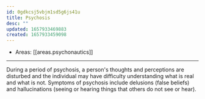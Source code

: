 ```yaml
---
id: 0gdkcsj5vbjm1sd5g6js41u
title: Psychosis
desc: ""
updated: 1657933469883
created: 1657933459098
---
```


- Areas: [[areas.psychonautics]]

---

During a period of psychosis, a person's thoughts and perceptions are disturbed and the individual may have difficulty understanding what is real and what is not. Symptoms of psychosis include delusions (false beliefs) and hallucinations (seeing or hearing things that others do not see or hear).
